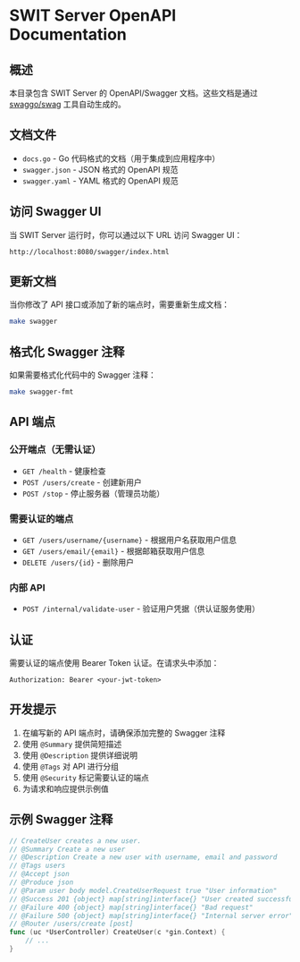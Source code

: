# SWIT Server OpenAPI Documentation

## 概述

本目录包含 SWIT Server 的 OpenAPI/Swagger 文档。这些文档是通过 [swaggo/swag](https://github.com/swaggo/swag) 工具自动生成的。

## 文档文件

- `docs.go` - Go 代码格式的文档（用于集成到应用程序中）
- `swagger.json` - JSON 格式的 OpenAPI 规范
- `swagger.yaml` - YAML 格式的 OpenAPI 规范

## 访问 Swagger UI

当 SWIT Server 运行时，你可以通过以下 URL 访问 Swagger UI：

```
http://localhost:8080/swagger/index.html
```

## 更新文档

当你修改了 API 接口或添加了新的端点时，需要重新生成文档：

```bash
make swagger
```

## 格式化 Swagger 注释

如果需要格式化代码中的 Swagger 注释：

```bash
make swagger-fmt
```

## API 端点

### 公开端点（无需认证）
- `GET /health` - 健康检查
- `POST /users/create` - 创建新用户
- `POST /stop` - 停止服务器（管理员功能）

### 需要认证的端点
- `GET /users/username/{username}` - 根据用户名获取用户信息
- `GET /users/email/{email}` - 根据邮箱获取用户信息
- `DELETE /users/{id}` - 删除用户

### 内部 API
- `POST /internal/validate-user` - 验证用户凭据（供认证服务使用）

## 认证

需要认证的端点使用 Bearer Token 认证。在请求头中添加：

```
Authorization: Bearer <your-jwt-token>
```

## 开发提示

1. 在编写新的 API 端点时，请确保添加完整的 Swagger 注释
2. 使用 `@Summary` 提供简短描述
3. 使用 `@Description` 提供详细说明
4. 使用 `@Tags` 对 API 进行分组
5. 使用 `@Security` 标记需要认证的端点
6. 为请求和响应提供示例值

## 示例 Swagger 注释

```go
// CreateUser creates a new user.
// @Summary Create a new user
// @Description Create a new user with username, email and password
// @Tags users
// @Accept json
// @Produce json
// @Param user body model.CreateUserRequest true "User information"
// @Success 201 {object} map[string]interface{} "User created successfully"
// @Failure 400 {object} map[string]interface{} "Bad request"
// @Failure 500 {object} map[string]interface{} "Internal server error"
// @Router /users/create [post]
func (uc *UserController) CreateUser(c *gin.Context) {
    // ...
}
``` 